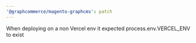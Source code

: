 ```yaml
---
'@graphcommerce/magento-graphcms': patch
---
```


When deploying on a non Vercel env it expected process.env.VERCEL_ENV to exist
